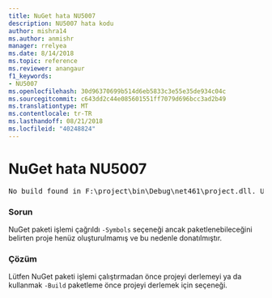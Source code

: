 ```yaml
---
title: NuGet hata NU5007
description: NU5007 hata kodu
author: mishra14
ms.author: anmishr
manager: rrelyea
ms.date: 8/14/2018
ms.topic: reference
ms.reviewer: anangaur
f1_keywords:
- NU5007
ms.openlocfilehash: 30d96370699b514d6eb5833c3e55e35de934c04c
ms.sourcegitcommit: c643dd2c44e085601551ff7079d696bcc3ad2b49
ms.translationtype: MT
ms.contentlocale: tr-TR
ms.lasthandoff: 08/21/2018
ms.locfileid: "40248824"
---
```

# <a name="nuget-error-nu5007"></a>NuGet hata NU5007
<pre>No build found in F:\project\bin\Debug\net461\project.dll. Use the -Build option or build the project.</pre>

### <a name="issue"></a>Sorun

NuGet paketi işlemi çağrıldı `-Symbols` seçeneği ancak paketlenebileceğini belirten proje henüz oluşturulmamış ve bu nedenle donatılmıştır.


### <a name="solution"></a>Çözüm

Lütfen NuGet paketi işlemi çalıştırmadan önce projeyi derlemeyi ya da kullanmak `-Build` paketleme önce projeyi derlemek için seçeneği.

